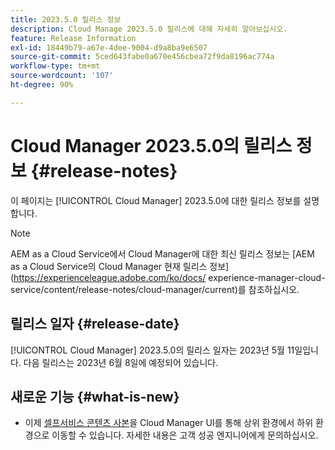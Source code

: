 ```yaml
---
title: 2023.5.0 릴리스 정보
description: Cloud Manage 2023.5.0 릴리스에 대해 자세히 알아보십시오.
feature: Release Information
exl-id: 18449b79-a67e-4dee-9004-d9a8ba9e6507
source-git-commit: 5ced643fabe0a670e456cbea72f9da8196ac774a
workflow-type: tm+mt
source-wordcount: '107'
ht-degree: 90%

---
```


# Cloud Manager 2023.5.0의 릴리스 정보 {#release-notes}

이 페이지는 [!UICONTROL Cloud Manager] 2023.5.0에 대한 릴리스 정보를 설명합니다.

>[!NOTE]
>
>AEM as a Cloud Service에서 Cloud Manager에 대한 최신 릴리스 정보는 [AEM as a Cloud Service의 Cloud Manager 현재 릴리스 정보](https://experienceleague.adobe.com/ko/docs/ experience-manager-cloud-service/content/release-notes/cloud-manager/current)를 참조하십시오.

## 릴리스 일자 {#release-date}

[!UICONTROL Cloud Manager] 2023.5.0의 릴리스 일자는 2023년 5월 11일입니다. 다음 릴리스는 2023년 6월 8일에 예정되어 있습니다.

## 새로운 기능 {#what-is-new}

* 이제 [셀프서비스 콘텐츠 사본](/help/using/content-copy.md)을 Cloud Manager UI를 통해 상위 환경에서 하위 환경으로 이동할 수 있습니다. 자세한 내용은 고객 성공 엔지니어에게 문의하십시오.

